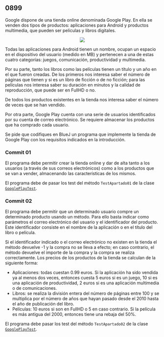 ## 0899

Google dispone de una tienda online denominada Google Play. En ella se venden dos tipos de productos: aplicaciones para Android y productos multimedia, que pueden ser películas y libros digitales.

<p align="center">
  <img src="https://elandroidelibre.elespanol.com/wp-content/uploads/2016/06/google-play.jpg">
</p>

Todas las aplicaciones para Android tienen un nombre, ocupan un espacio en el dispositivo del usuario (medido en MB) y pertenecen a una de estas cuatro categorías: juegos, comunicación, productividad y multimedia.

Por su parte, tanto los libros como las películas tienen un título y un año en el que fueron creadas. De los primeros nos interesa saber el número de páginas que tienen y si es un libro de ficción o de no ficción; para las películas nos interesa saber su duración en minutos y la calidad de reproducción, que puede ser en FullHD o no.

De todos los productos existentes en la tienda nos interesa saber el número de veces que se han vendido.

Por otra parte, Google Play cuenta con una serie de usuarios identificados por su cuenta de correo electrónico. Se requiere almacenar los productos que ha comprado cada usuario.

Se pide que codifiques en BlueJ un programa que implemente la tienda de Google Play con los requisitos indicados en la introducción. 


### Commit 01

El programa debe permitir crear la tienda online y dar de alta tanto a los usuarios (a través de sus correos electrónicos) como a los productos que se van a vender, almacenando las características de los mismos.

El programa debe de pasar los test del método `TestApartado01` de la clase [`GooglePlayTest`](GooglePlayTest01.java).


### Commit 02

El programa debe permitir que un determinado usuario compre un determinado producto usando un método. Para ello basta indicar como parámetros el correo electrónico del usuario y el identificador del producto. Este identificador consiste en el nombre de la aplicación o en el título del libro o película.

Si el identificador indicado o el correo electrónico no existen en la tienda el método devuelve -1 y la compra no se lleva a efecto; en caso contrario, el método devuelve el importe de la compra y la compra se realiza correctamente.
Los precios de los productos de la tienda se calculan de la siguiente forma:

* Aplicaciones: todas cuestan 0.99 euros. Si la aplicación ha sido vendida ya al menos dos veces, entonces cuesta 5 euros si es un juego, 10 si es una aplicación de productividad, 2 euros si es una aplicación multimedia o de comunicaciones.
* Libros: se realiza la división entera del número de páginas entre 100 y se multiplica por el número de años que hayan pasado desde el 2010 hasta el año de publicación del libro.
* Películas: 10 euros si son en FullHD o 5 en caso contrario. Si la película es más antigua del 2000, entonces tiene una rebaja del 50%.

El programa debe pasar los test del método `TestApartado02` de la clase [`GooglePlayTest`](GooglePlayTest01.java).
